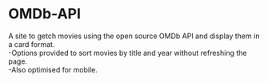# OMDb-API
A site to getch movies using the open source OMDb API and display them in a card format. <br>
-Options provided to sort movies by title and year without refreshing the page.<br>
-Also optimised for mobile.

